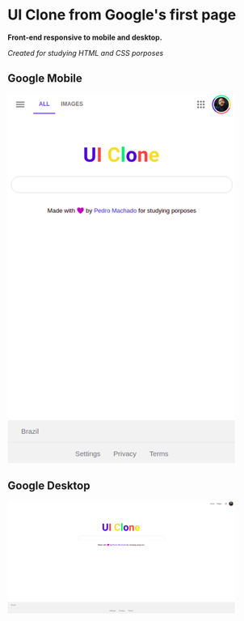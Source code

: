 # UI Clone from Google's first page

**Front-end responsive to mobile and desktop.**

*Created for studying HTML and CSS porposes*

## 

## Google Mobile

<img alt="Google mobile" src="./assets/ui-clone-google-mobile.png" width="450px">

##

## Google Desktop

<img alt="Google desktop" src="./assets/ui-clone-google-desktop.png" width="450px">